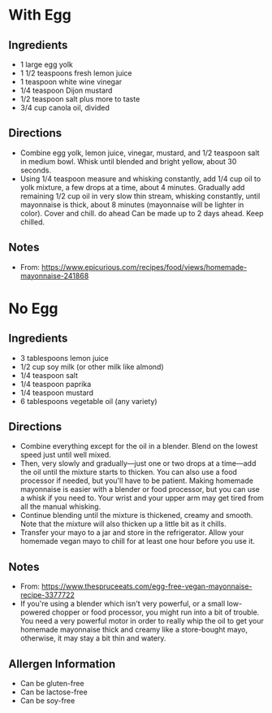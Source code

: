 # With Egg

## Ingredients
* 1 large egg yolk
* 1 1/2 teaspoons fresh lemon juice
* 1 teaspoon white wine vinegar
* 1/4 teaspoon Dijon mustard
* 1/2 teaspoon salt plus more to taste
* 3/4 cup canola oil, divided

## Directions
* Combine egg yolk, lemon juice, vinegar, mustard, and 1/2 teaspoon salt in medium bowl. Whisk until blended and bright yellow, about 30 seconds.
* Using 1/4 teaspoon measure and whisking constantly, add 1/4 cup oil to yolk mixture, a few drops at a time, about 4 minutes. Gradually add remaining 1/2 cup oil in very slow thin stream, whisking constantly, until mayonnaise is thick, about 8 minutes (mayonnaise will be lighter in color). Cover and chill. do ahead Can be made up to 2 days ahead. Keep chilled.

## Notes
* From: https://www.epicurious.com/recipes/food/views/homemade-mayonnaise-241868

# No Egg

## Ingredients
* 3 tablespoons lemon juice
* 1/2 cup soy milk (or other milk like almond)
* 1/4 teaspoon salt
* 1/4 teaspoon paprika
* 1/4 teaspoon mustard
* 6 tablespoons vegetable oil (any variety)

## Directions
* Combine everything except for the oil in a blender. Blend on the lowest speed just until well mixed.
* Then, very slowly and gradually—just one or two drops at a time—add the oil until the mixture starts to thicken. You can also use a food processor if needed, but you'll have to be patient. Making homemade mayonnaise is easier with a blender or food processor, but you can use a whisk if you need to. Your wrist and your upper arm may get tired from all the manual whisking.
* Continue blending until the mixture is thickened, creamy and smooth. Note that the mixture will also thicken up a little bit as it chills.
* Transfer your mayo to a jar and store in the refrigerator. Allow your homemade vegan mayo to chill for at least one hour before you use it. 

## Notes
* From: https://www.thespruceeats.com/egg-free-vegan-mayonnaise-recipe-3377722
* If you're using a blender which isn't very powerful, or a small low-powered chopper or food processor, you might run into a bit of trouble. You need a very powerful motor in order to really whip the oil to get your homemade mayonnaise thick and creamy like a store-bought mayo, otherwise, it may stay a bit thin and watery. 

## Allergen Information
* Can be gluten-free
* Can be lactose-free
* Can be soy-free
